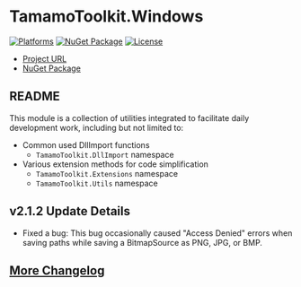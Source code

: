 # TamamoToolkit.Windows

[![Platforms](https://img.shields.io/badge/platform-net6.0--windows_|_net8.0--windows-blue.svg?logo=githubpages)](https://github.com/YukariMikaduki/tamamo-toolkit-windows)
[![NuGet Package](https://img.shields.io/nuget/v/TamamoToolkit.Windows.svg?logo=nuget)](https://www.nuget.org/packages/TamamoToolkit.Windows)
[![License](https://img.shields.io/github/license/YukariMikaduki/tamamo-toolkit-windows.svg?logo=github)](https://github.com/YukariMikaduki/tamamo-toolkit-windows/blob/main/LICENSE)

- [Project URL](https://github.com/YukariMikaduki/tamamo-toolkit-windows)
- [NuGet Package](https://www.nuget.org/packages/TamamoToolkit.Windows)

## README  

This module is a collection of utilities integrated to facilitate daily development work, including but not limited to:
- Common used DllImport functions
	- `TamamoToolkit.DllImport` namespace
- Various extension methods for code simplification
	- `TamamoToolkit.Extensions` namespace
	- `TamamoToolkit.Utils` namespace

## v2.1.2 Update Details

- Fixed a bug: This bug occasionally caused "Access Denied" errors when saving paths while saving a BitmapSource as PNG, JPG, or BMP.

## [More Changelog](https://github.com/YukariMikaduki/tamamo-toolkit-windows/blob/main/CHANGELOG.en.md)
